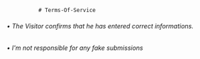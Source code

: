 ```
          # Terms-Of-Service
```

###### • The Visitor confirms that he has entered correct informations. ######


###### • I'm not responsible for any fake submissions ######


